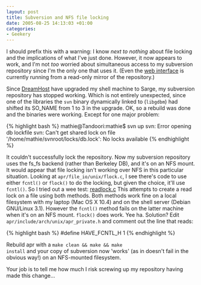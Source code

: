 ```yaml
---
layout: post
title: Subversion and NFS file locking
date: 2005-08-25 14:13:03 +01:00
categories:
- Geekery
---
```

I should prefix this with a warning:  I know <em>next to nothing</em> about file locking and the implications of what I've just done.  However, it now appears to work, and I'm not <em>too</em> worried about simultaneous access to my subversion repository since I'm the only one that uses it.  (Even the <a href="http://woss.name/svn/">web interface</a> is currently running from a read-only mirror of the repository.)

Since <a href="http://www.dreamhost.com/rewards.cgi?wossname">DreamHost</a> have upgraded my shell machine to Sarge, my subversion repository has stopped working.  Which is not entirely unexpected, since one of the libraries the <code>svn</code> binary dynamically linked to (<code>libgdbm</code>) had shifted its SO_NAME from 1 to 3 in the upgrade.  OK, so a rebuild was done and the binaries were working.  Except for one major problem:

{% highlight bash %}
mathie@Tandoori:mathie$ svn up
svn: Error opening db lockfile
svn: Can't get shared lock on file '/home/mathie/svnroot/locks/db.lock': No locks available
{% endhighlight %}

It couldn't successfully lock the repository.  Now my subversion repository uses the fs_fs backend (rather than Berkeley DB), and it's on an NFS mount.  It would appear that file locking isn't working over NFS in this particular situation.  Looking at <code>apr/file_io/unix/flock.c</code>, I see there's code to use either <code>fcntl()</code> or <code>flock()</code> to do the locking, but given the choice, it'll use <code>fcntl()</code>.  So I tried out a wee test: <a href="http://woss.name/wp-content/readlock.c">readlock.c</a>  This attempts to create a read lock on a file using both methods.  Both methods work fine on a local filesystem with my laptop (Mac OS X 10.4) and on the shell server (Debian GNU/Linux 3.1).  However the <code>fcntl()</code> method fails on the latter machine when it's on an NFS mount.  <code>flock()</code> does work.  Yee ha.  Solution?  Edit <code>apr/include/arch/unix/apr_private.h</code> and comment out the line that reads:

{% highlight bash %}
#define HAVE_FCNTL_H 1
{% endhighlight %}

Rebuild apr with a <code>make clean && make && make install</code> and your copy of subversion now 'works' (as in doesn't fail in the obvious way!) on an NFS-mounted filesystem.

Your job is to tell me how much I risk screwing up my repository having made this change...
